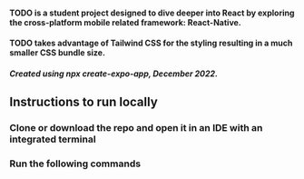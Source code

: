 #### TODO is a student project designed to dive deeper into React by exploring the cross-platform mobile related framework: React-Native. 

#### TODO takes advantage of Tailwind CSS for the styling resulting in a much smaller CSS bundle size.

##### Created using npx create-expo-app, December 2022.

## **Instructions to run locally**
### Clone or download the repo and open it in an IDE with an integrated terminal
### Run the following commands
```


```


